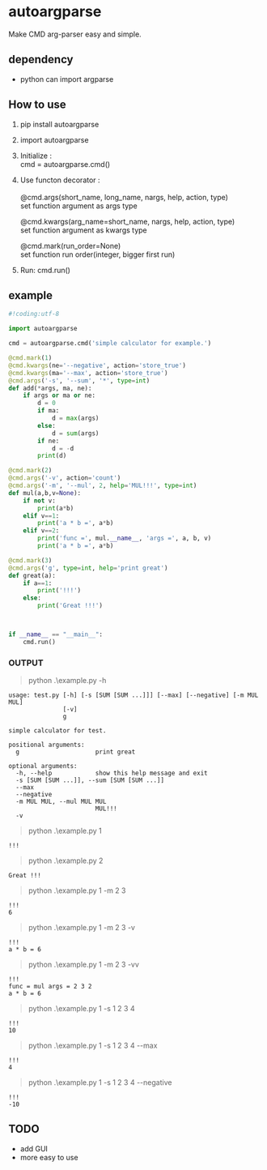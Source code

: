 # autoargparse
Make CMD arg-parser easy and simple.

## dependency
* python can import argparse

## How to use
1. pip install autoargparse

2. import autoargparse

3. Initialize :           
cmd = autoargparse.cmd()

4. Use functon decorator :  <br>   
    @cmd.args(short_name, long_name, nargs, help, action, type) <br>
    set function argument as args type

    @cmd.kwargs(arg_name=short_name, nargs, help, action, type) <br>
    set function argument as kwargs type

    @cmd.mark(run_order=None) <br>
    set function run order(integer, bigger first run)

5. Run:
cmd.run()

## example
```python
#!coding:utf-8

import autoargparse

cmd = autoargparse.cmd('simple calculator for example.')

@cmd.mark(1)
@cmd.kwargs(ne='--negative', action='store_true')
@cmd.kwargs(ma='--max', action='store_true')
@cmd.args('-s', '--sum', '*', type=int)
def add(*args, ma, ne):
    if args or ma or ne:
        d = 0
        if ma:
            d = max(args)
        else:
            d = sum(args)
        if ne:
            d = -d
        print(d)

@cmd.mark(2)
@cmd.args('-v', action='count')
@cmd.args('-m', '--mul', 2, help='MUL!!!', type=int)
def mul(a,b,v=None):
    if not v:
        print(a*b)
    elif v==1:
        print('a * b =', a*b)
    elif v==2:
        print('func =', mul.__name__, 'args =', a, b, v)
        print('a * b =', a*b)

@cmd.mark(3)
@cmd.args('g', type=int, help='print great')
def great(a):
    if a==1:
        print('!!!')
    else:
        print('Great !!!')



if __name__ == "__main__":
    cmd.run()
```

### OUTPUT

> python .\example.py -h

```
usage: test.py [-h] [-s [SUM [SUM ...]]] [--max] [--negative] [-m MUL MUL]
               [-v]
               g

simple calculator for test.

positional arguments:
  g                     print great

optional arguments:
  -h, --help            show this help message and exit
  -s [SUM [SUM ...]], --sum [SUM [SUM ...]]
  --max
  --negative
  -m MUL MUL, --mul MUL MUL
                        MUL!!!
  -v
```

> python .\example.py 1
```
!!!
```

> python .\example.py 2
```
Great !!!
```

> python .\example.py 1 -m 2 3
```
!!!
6
```

> python .\example.py 1 -m 2 3 -v
```
!!!
a * b = 6
```

> python .\example.py 1 -m 2 3 -vv
```
!!!
func = mul args = 2 3 2
a * b = 6
```

> python .\example.py 1 -s 1 2 3 4
```
!!!
10
```

> python .\example.py 1 -s 1 2 3 4 --max
```
!!!
4
```

> python .\example.py 1 -s 1 2 3 4 --negative
```
!!!
-10
```


## TODO
* add GUI
* more easy to use
